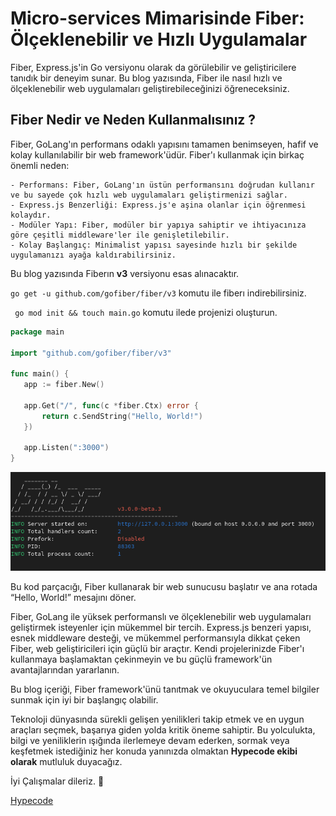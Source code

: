 # Micro-services Mimarisinde Fiber: Ölçeklenebilir ve Hızlı Uygulamalar

Fiber, Express.js'in Go versiyonu olarak da görülebilir ve geliştiricilere tanıdık bir deneyim sunar. Bu blog yazısında, Fiber ile nasıl hızlı ve ölçeklenebilir web uygulamaları geliştirebileceğinizi öğreneceksiniz.

## Fiber Nedir ve Neden Kullanmalısınız ?

Fiber, GoLang'ın performans odaklı yapısını tamamen benimseyen, hafif ve kolay kullanılabilir bir web framework'üdür. Fiber'ı kullanmak için birkaç önemli neden:

    - Performans: Fiber, GoLang'ın üstün performansını doğrudan kullanır ve bu sayede çok hızlı web uygulamaları geliştirmenizi sağlar.
    - Express.js Benzerliği: Express.js'e aşina olanlar için öğrenmesi kolaydır.
    - Modüler Yapı: Fiber, modüler bir yapıya sahiptir ve ihtiyacınıza göre çeşitli middleware'ler ile genişletilebilir.
    - Kolay Başlangıç: Minimalist yapısı sayesinde hızlı bir şekilde uygulamanızı ayağa kaldırabilirsiniz.

Bu blog yazısında Fiberın **v3** versiyonu esas alınacaktır.

`go get -u github.com/gofiber/fiber/v3` komutu ile fiberı indirebilirsiniz.

` go mod init && touch main.go` komutu ilede projenizi oluşturun.

```go
package main

import "github.com/gofiber/fiber/v3"

func main() {
   app := fiber.New()

   app.Get("/", func(c *fiber.Ctx) error {
       return c.SendString("Hello, World!")
   })

   app.Listen(":3000")
}
```

![Golang Fiber - Hypecode](https://raw.githubusercontent.com/hypecode-tech/blogs/main/fiber-ile-microservis/terminal-output.png)


Bu kod parçacığı, Fiber kullanarak bir web sunucusu başlatır ve ana rotada “Hello, World!” mesajını döner.

Fiber, GoLang ile yüksek performanslı ve ölçeklenebilir web uygulamaları geliştirmek isteyenler için mükemmel bir tercih. Express.js benzeri yapısı, esnek middleware desteği, ve mükemmel performansıyla dikkat çeken Fiber, web geliştiricileri için güçlü bir araçtır. Kendi projelerinizde Fiber'ı kullanmaya başlamaktan çekinmeyin ve bu güçlü framework'ün avantajlarından yararlanın.

Bu blog içeriği, Fiber framework'ünü tanıtmak ve okuyuculara temel bilgiler sunmak için iyi bir başlangıç olabilir.

Teknoloji dünyasında sürekli gelişen yenilikleri takip etmek ve en uygun araçları seçmek, başarıya giden yolda kritik öneme sahiptir. Bu yolculukta, bilgi ve yeniliklerin ışığında ilerlemeye devam ederken, sormak veya keşfetmek istediğiniz her konuda yanınızda olmaktan **Hypecode ekibi olarak** mutluluk duyacağız.

İyi Çalışmalar dileriz. 🌟

[Hypecode](https://hypecode.tech)
